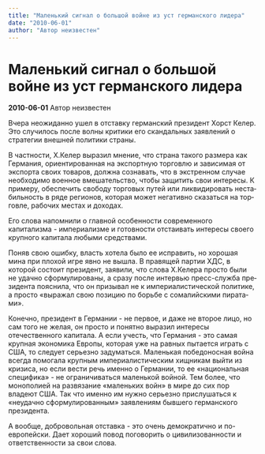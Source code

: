 ```yaml
---
title: "Маленький сигнал о большой войне из уст германского лидера"
date: "2010-06-01"
author: "Автор неизвестен"
---
```


# Маленький сигнал о большой войне из уст германского лидера

**2010-06-01** Автор неизвестен

Вчера неожиданно ушел в отставку германский президент Хорст Келер. Это случилось после волны критики его скандальных заявлений о стратегии внешней политики страны.

В част­но­сти, Х.Ке­лер вы­ра­зил мне­ние, что стра­на та­ко­го раз­ме­ра как Гер­ма­ния, ори­ен­ти­ро­ван­ная на экс­порт­ную тор­гов­лю и за­ви­си­мая от экс­пор­та сво­их то­ва­ров, долж­на со­зна­вать, что в экс­трен­ном слу­чае не­об­хо­ди­мо во­ен­ное вме­ша­тель­ство, чтобы за­щи­тить свои ин­те­ре­сы. К при­ме­ру, обес­пе­чить сво­бо­ду тор­го­вых пу­тей или лик­ви­ди­ро­вать не­ста­биль­ность в ря­де ре­ги­о­нов, ко­то­рая мо­жет не­га­тив­но ска­зать­ся на тор­гов­ле, ра­бо­чих ме­стах и до­хо­дах.

Его слова напомнили о главной особенности современного капитализма - империализме и готовности отстаивать интересы своего крупного капитала любыми средствами.

Поняв свою ошибку, власть хотела было ее исправить, но хорошая мина при плохой игре явно не вышла. В правящей партии ХДС, в которой состоит президент, за­яви­ли, что сло­ва Х.Ке­ле­ра просто бы­ли не удач­но сфор­му­ли­ро­ва­ны, а сра­зу по­сле ин­тер­вью пресс-служ­ба пре­зи­ден­та по­яс­ни­ла, что он при­зы­вал не к им­пе­ри­а­ли­сти­че­ской по­ли­ти­ке, а про­сто «вы­ра­жал свою по­зи­цию по борь­бе с со­ма­лий­ски­ми пи­ра­та­ми».

Конечно, президент в Германии - не первое, и даже не второе лицо, но сам того не желая, он просто и понятно выразил интересы отечественного капитала. А если учесть, что Германия - это самая крупная экономика Европы, которая уже на равных пытается играть с США, то следует серьезно задуматься. Маленькая победоносная война всегда помогала крупным империалистическим хищникам выйти из кризиса, но если вести речь именно о Германии, то ее «национальная специфика» - не ограничиваться маленькой войной. Тем более, что монополией на развязание «маленьких войн» в мире до сих пор владеют США. Так что именно им нужно серьезно прислушаться к «неудачно сформулированным» заявлениям бывшего германского президента.

А вообще, добровольная отставка - это очень демократично и по-европейски. Дает хороший повод поговорить о цивилизованности и ответственности за свои слова.